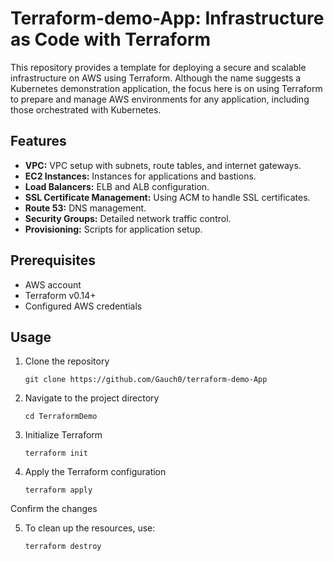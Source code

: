 # Terraform-demo-App: Infrastructure as Code with Terraform

This repository provides a template for deploying a secure and scalable infrastructure on AWS using Terraform. Although the name suggests a Kubernetes demonstration application, the focus here is on using Terraform to prepare and manage AWS environments for any application, including those orchestrated with Kubernetes.

## Features

- **VPC:** VPC setup with subnets, route tables, and internet gateways.
- **EC2 Instances:** Instances for applications and bastions.
- **Load Balancers:** ELB and ALB configuration.
- **SSL Certificate Management:** Using ACM to handle SSL certificates.
- **Route 53:** DNS management.
- **Security Groups:** Detailed network traffic control.
- **Provisioning:** Scripts for application setup.

## Prerequisites

- AWS account
- Terraform v0.14+
- Configured AWS credentials

## Usage

1. Clone the repository
   ```shell
   git clone https://github.com/Gauch0/terraform-demo-App

2. Navigate to the project directory
    ```shell
    cd TerraformDemo
3. Initialize Terraform
    ```shell
    terraform init
4. Apply the Terraform configuration
    ```shell
    terraform apply
Confirm the changes

5. To clean up the resources, use:
    ```shell
    terraform destroy
